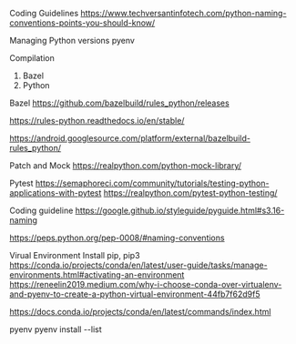 Coding Guidelines 
https://www.techversantinfotech.com/python-naming-conventions-points-you-should-know/

Managing Python versions 
pyenv 


Compilation 
1. Bazel 
2. Python 

Bazel
https://github.com/bazelbuild/rules_python/releases

https://rules-python.readthedocs.io/en/stable/

https://android.googlesource.com/platform/external/bazelbuild-rules_python/


Patch and Mock 
https://realpython.com/python-mock-library/

Pytest
https://semaphoreci.com/community/tutorials/testing-python-applications-with-pytest
https://realpython.com/pytest-python-testing/

Coding guideline 
https://google.github.io/styleguide/pyguide.html#s3.16-naming

https://peps.python.org/pep-0008/#naming-conventions


Virual Environment 
Install pip, pip3
https://conda.io/projects/conda/en/latest/user-guide/tasks/manage-environments.html#activating-an-environment
https://reneelin2019.medium.com/why-i-choose-conda-over-virtualenv-and-pyenv-to-create-a-python-virtual-environment-44fb7f62d9f5

https://docs.conda.io/projects/conda/en/latest/commands/index.html

pyenv 
pyenv install --list

